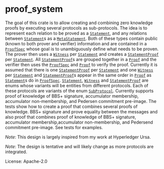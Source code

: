 # proof_system

The goal of this crate is to allow creating and combining zero knowledge proofs by executing several
protocols as sub-protocols.
The idea is to represent each relation to be proved as a [`Statement`], and any relations between
[`Statement`]s as a [`MetaStatement`]. Both of these types contain public (known to both prover
and verifier) information and are contained in a [`ProofSpec`] whose goal is to unambiguously
define what needs to be proven. The prover then uses a [`Witness`] per [`Statement`] and creates a
[`StatementProof`] per [`Statement`]. All [`StatementProof`]s are grouped together in a [`Proof`]
and the verifier then uses the [`ProofSpec`] and [`Proof`] to verify the proof. Currently it is
assumed that there is one [`StatementProof`] per [`Statement`] and one [`Witness`] per [`Statement`]
and [`StatementProof`]s appear in the same order in [`Proof`] as [`Statement`]s do in [`ProofSpec`].
[`Statement`], [`Witness`] and [`StatementProof`] are enums whose variants will be entities from different
protocols. Each of these protocols are variants of the enum [`SubProtocol`].
Currently supports proof of knowledge of BBS+ signature, accumulator membership, accumulator
non-membership, and Pedersen commitment pre-image. The tests show how to create a proof that combines
several proofs of knowledge.
BBS+ signature and prove equality between the messages and also proof that combines proof of knowledge of
BBS+ signature, accumulator membership,accumulator non-membership, and Pedersend commitment pre-image.
See tests for examples.


*Note*: This design is largely inspired from my work at Hyperledger Ursa.

*Note*: The design is tentative and will likely change as more protocols are integrated.

[`Statement`]: crate::statement::Statement
[`MetaStatement`]: crate::statement::MetaStatement
[`ProofSpec`]: crate::proof::ProofSpec
[`Witness`]: crate::witness::Witness
[`StatementProof`]: crate::proof::StatementProof
[`Proof`]: crate::proof::Proof
[`SubProtocol`]: crate::sub_protocols::SubProtocol

License: Apache-2.0
